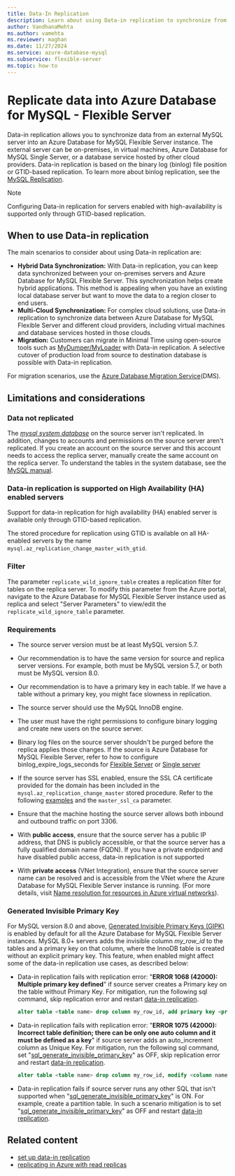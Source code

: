 ```yaml
---
title: Data-In Replication
description: Learn about using Data-in replication to synchronize from an external server into an Azure Database for MySQL - Flexible Server instance.
author: VandhanaMehta
ms.author: vamehta
ms.reviewer: maghan
ms.date: 11/27/2024
ms.service: azure-database-mysql
ms.subservice: flexible-server
ms.topic: how-to
---
```


# Replicate data into Azure Database for MySQL - Flexible Server

Data-in replication allows you to synchronize data from an external MySQL server into an Azure Database for MySQL Flexible Server instance. The external server can be on-premises, in virtual machines, Azure Database for MySQL Single Server, or a database service hosted by other cloud providers. Data-in replication is based on the binary log (binlog) file position or GTID-based replication. To learn more about binlog replication, see the [MySQL Replication](https://dev.mysql.com/doc/refman/5.7/en/replication-configuration.html).

> [!NOTE]  
> Configuring Data-in replication for servers enabled with high-availability is supported only through GTID-based replication.

## When to use Data-in replication

The main scenarios to consider about using Data-in replication are:

- **Hybrid Data Synchronization:** With Data-in replication, you can keep data synchronized between your on-premises servers and Azure Database for MySQL Flexible Server. This synchronization helps create hybrid applications. This method is appealing when you have an existing local database server but want to move the data to a region closer to end users.
- **Multi-Cloud Synchronization:** For complex cloud solutions, use Data-in replication to synchronize data between Azure Database for MySQL Flexible Server and different cloud providers, including virtual machines and database services hosted in those clouds.
- **Migration:** Customers can migrate in Minimal Time using open-source tools such as [MyDumper/MyLoader](https://centminmod.com/mydumper.html) with Data-in replication. A selective cutover of production load from source to destination database is possible with Data-in replication.

For migration scenarios, use the [Azure Database Migration Service](https://azure.microsoft.com/services/database-migration/)(DMS).

## Limitations and considerations

### Data not replicated

The [*mysql system database*](https://dev.mysql.com/doc/refman/5.7/en/system-schema.html) on the source server isn't replicated. In addition, changes to accounts and permissions on the source server aren't replicated. If you create an account on the source server and this account needs to access the replica server, manually create the same account on the replica server. To understand the tables in the system database, see the [MySQL manual](https://dev.mysql.com/doc/refman/5.7/en/system-schema.html).

### Data-in replication is supported on High Availability (HA) enabled servers

Support for data-in replication for high availability (HA) enabled server is available only through GTID-based replication.

The stored procedure for replication using GTID is available on all HA-enabled servers by the name `mysql.az_replication_change_master_with_gtid`.

### Filter

The parameter `replicate_wild_ignore_table` creates a replication filter for tables on the replica server. To modify this parameter from the Azure portal, navigate to the Azure Database for MySQL Flexible Server instance used as replica and select "Server Parameters" to view/edit the `replicate_wild_ignore_table` parameter.

### Requirements

- The source server version must be at least MySQL version 5.7.
- Our recommendation is to have the same version for source and replica server versions. For example, both must be MySQL version 5.7, or both must be MySQL version 8.0.
- Our recommendation is to have a primary key in each table. If we have a table without a primary key, you might face slowness in replication.
- The source server should use the MySQL InnoDB engine.
- The user must have the right permissions to configure binary logging and create new users on the source server.
- Binary log files on the source server shouldn't be purged before the replica applies those changes. If the source is Azure Database for MySQL Flexible Server, refer to how to configure binlog_expire_logs_seconds for [Flexible Server](./concepts-server-parameters.md#binlog_expire_logs_seconds) or [Single server](../concepts-server-parameters.md#binlog_expire_logs_seconds)
- If the source server has SSL enabled, ensure the SSL CA certificate provided for the domain has been included in the `mysql.az_replication_change_master` stored procedure. Refer to the following [examples](./how-to-data-in-replication.md#link-source-and-replica-servers-to-start-data-in-replication) and the `master_ssl_ca` parameter.
- Ensure that the machine hosting the source server allows both inbound and outbound traffic on port 3306.
- With **public access**, ensure that the source server has a public IP address, that DNS is publicly accessible, or that the source server has a fully qualified domain name (FQDN). If you have a private endpoint and have disabled public access, data-in replication is not supported

- With **private access** (VNet Integration), ensure that the source server name can be resolved and is accessible from the VNet where the Azure Database for MySQL Flexible Server instance is running. (For more details, visit [Name resolution for resources in Azure virtual networks](/azure/virtual-network/virtual-networks-name-resolution-for-vms-and-role-instances)).

### Generated Invisible Primary Key

For MySQL version 8.0 and above, [Generated Invisible Primary Keys (GIPK)](https://dev.mysql.com/doc/refman/8.0/en/create-table-gipks.html) is enabled by default for all the Azure Database for MySQL Flexible Server instances. MySQL 8.0+ servers adds the invisible column *my_row_id* to the tables and a primary key on that column, where the InnoDB table is created without an explicit primary key. This feature, when enabled might affect some of the data-in replication use cases, as described below:

- Data-in replication fails with replication error: "**ERROR 1068 (42000): Multiple primary key defined**" if source server creates a Primary key on the table without Primary Key. For mitigation, run the following sql command, skip replication error and restart [data-in replication](how-to-data-in-replication.md).

   ```sql
   alter table <table name> drop column my_row_id, add primary key <primary key name>(<column name>);
   ```

- Data-in replication fails with replication error: "**ERROR 1075 (42000): Incorrect table definition; there can be only one auto column and it must be defined as a key**" if source server adds an auto_increment column as Unique Key. For mitigation, run the following sql command, set "[sql_generate_invisible_primary_key](https://dev.mysql.com/doc/refman/8.0/en/server-system-variables.html#sysvar_sql_generate_invisible_primary_key)" as OFF, skip replication error and restart [data-in replication](how-to-data-in-replication.md).

   ```sql
   alter table <table name> drop column my_row_id, modify <column name> int auto_increment;
   ```

- Data-in replication fails if source server runs any other SQL that isn't supported when "[sql_generate_invisible_primary_key](https://dev.mysql.com/doc/refman/8.0/en/server-system-variables.html#sysvar_sql_generate_invisible_primary_key)" is ON. For example, create a partition table. In such a scenario mitigation is to set "[sql_generate_invisible_primary_key](https://dev.mysql.com/doc/refman/8.0/en/server-system-variables.html#sysvar_sql_generate_invisible_primary_key)" as OFF and restart [data-in replication](how-to-data-in-replication.md).

## Related content

- [set up data-in replication](how-to-data-in-replication.md)
- [replicating in Azure with read replicas](concepts-read-replicas.md)
